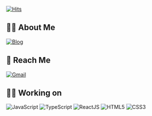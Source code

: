 <!--
**jiyehyeon/jiyehyeon** is a ✨ _special_ ✨ repository because its `README.md` (this file) appears on your GitHub profile.

Here are some ideas to get you started:

- 🔭 I’m currently working on ...
- 🌱 I’m currently learning ...
- 👯 I’m looking to collaborate on ...
- 🤔 I’m looking for help with ...
- 💬 Ask me about ...
- 📫 How to reach me: ...
- 😄 Pronouns: ...
- ⚡ Fun fact: ...
-->
[![Hits](https://hits.seeyoufarm.com/api/count/incr/badge.svg?url=https%3A%2F%2Fgithub.com%2Fjiyehyeon)](https://hits.seeyoufarm.com) 

## 👋🏼 About Me
[![Blog](https://img.shields.io/badge/-Blog-03a57a?style=flat&logoColor=white&logo=Gatsby&link=https://velog.io/@jiyehyeon)](https://velog.io/@jiyehyeon)

## 👀 Reach Me
[![Gmail](https://img.shields.io/badge/Mail-d14836?style=flat&logo=Gmail&logoColor=white&link=mailto:hyeonjiyeah@gmail.com)](mailto:hyeonjiyeah@gmail.com)

## 💪🏻 Working on
![JavaScript](https://img.shields.io/badge/-JavaScript-F7DF1E?style=flat&logo=javascript&logoColor=white)
![TypeScript](https://img.shields.io/badge/-TypeScript-3178C6?style=flat&logo=typescript&logoColor=white)
![ReactJS](https://img.shields.io/badge/-ReactJs-61DAFB?logo=react&logoColor=white&style=flat)
![HTML5](https://img.shields.io/badge/-HTML5-E34F26?style=flat&logo=html5&logoColor=white)
![CSS3](https://img.shields.io/badge/-CSS3-1572B6?style=flat&logo=css3)
